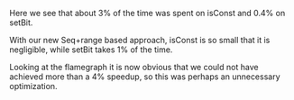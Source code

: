 Here we see that about 3% of the time was spent on isConst and 0.4% on setBit.

With our new Seq+range based approach, isConst is so small that it is negligible, while setBit takes 1% of the time. 

Looking at the flamegraph it is now obvious that we could not have achieved more than a 4% speedup, so this was perhaps an unnecessary optimization.